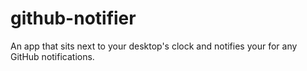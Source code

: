 # github-notifier
An app that sits next to your desktop's clock and notifies your for any GitHub notifications.
